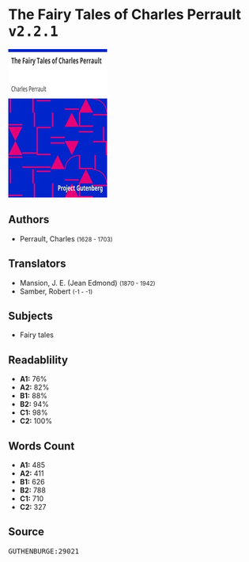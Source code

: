 # The Fairy Tales of Charles Perrault <kbd>v2.2.1</kbd>

![](./cover.medium.jpg "")

## Authors


 - Perrault, Charles <small>(1628 - 1703)</small>

## Translators


 - Mansion, J. E. (Jean Edmond) <small>(1870 - 1942)</small>
 - Samber, Robert <small>(-1 - -1)</small>

## Subjects


 - Fairy tales

## Readablility


 - **A1:** 76%
 - **A2:** 82%
 - **B1:** 88%
 - **B2:** 94%
 - **C1:** 98%
 - **C2:** 100%

## Words Count


 - **A1:** 485
 - **A2:** 411
 - **B1:** 626
 - **B2:** 788
 - **C1:** 710
 - **C2:** 327

## Source


<kbd>GUTHENBURGE:29021</kbd>
